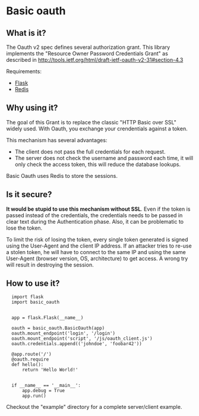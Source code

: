 Basic oauth
===========

What is it?
-----------

The Oauth v2 spec defines several authorization grant. This library implements
the "Resource Owner Password Credentials Grant" as described in
<http://tools.ietf.org/html/draft-ietf-oauth-v2-31#section-4.3>

Requirements:

* [Flask](http://flask.pocoo.org/)
* [Redis](http://redis.io/)

Why using it?
-------------

The goal of this Grant is to replace the classic "HTTP Basic over SSL" widely
used. With Oauth, you exchange your crendentials against a token.

This mechanism has several advantages:

* The client does not pass the full credentials for each request.
* The server does not check the username and password each time, it will 
  only check the access token, this will reduce the database lookups.

Basic Oauth uses Redis to store the sessions.

Is it secure?
-------------

__It would be stupid to use this mechanism without SSL__. Even if the token is
passed instead of the credentials, the credentials needs to be passed in clear
text during the Authentication phase. Also, it can be problematic to lose the
token.

To limit the risk of losing the token, every single token generated is signed
using the User-Agent and the client IP address. If an attacker tries to re-use
a stolen token, he will have to connect to the same IP and using the same
User-Agent (browser version, OS, architecture) to get access. A wrong try will
result in destroying the session.

How to use it?
--------------

      import flask
      import basic_oauth
      
      
      app = flask.Flask(__name__)
      
      oauth = basic_oauth.BasicOauth(app)
      oauth.mount_endpoint('login', '/login')
      oauth.mount_endpoint('script', '/js/oauth_client.js')
      oauth.credentials.append(('johndoe', 'foobar42'))
      
      @app.route('/')
      @oauth.require
      def hello():
          return 'Hello World!'
      
      
      if __name__ == '__main__':
          app.debug = True
          app.run()
          
Checkout the "example" directory for a complete server/client example.